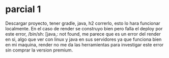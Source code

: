 # parcial 1
 
Descargar proyecto, tener gradle, java, h2 correrlo, esto lo hara funcionar localmente.
En el caso de render se construyo bien pero falla el deploy por este error, /bin/sh: [java,: not found, me parece que es un error del render en si, algo que ver con linux y java en sus servidores ya que funciona bien en mi maquina, render no me da las herramientas para investigar este error sin comprar la version premium.
